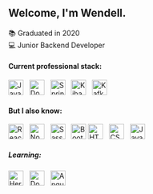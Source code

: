 
## Welcome, I'm Wendell.

:books: Graduated in 2020  
:computer: Junior Backend Developer  


#### Current professional stack: <br>
<img height="30" alt="Java" src="https://img.shields.io/badge/Java-ED8B00?style=for-the-badge&logo=java&logoColor=white"> &nbsp;
<img height="30" alt="Docker" src="https://img.shields.io/badge/Docker-2CA5E0?style=for-the-badge&logo=docker&logoColor=white"> &nbsp;
<img height="30" alt="SpringBoot" src="https://img.shields.io/badge/Spring_Boot-F2F4F9?style=for-the-badge&logo=spring-boot"> &nbsp;
<img height="30" alt="Kibana" src="https://img.shields.io/badge/Kibana-005571?style=for-the-badge&logo=Kibana&logoColor=white"> &nbsp;
<img height="30" alt="Kafka" src="https://img.shields.io/badge/Apache_Kafka-231F20?style=for-the-badge&logo=apache-kafka&logoColor=white"> &nbsp;


#### But I also know: <br>
<img height="30" alt="React" src="https://img.shields.io/badge/React-20232A?style=for-the-badge&logo=react&logoColor=61DAFB"> &nbsp;
<img height="30" alt="Node" src="https://img.shields.io/badge/Node.js-43853D?style=for-the-badge&logo=node-dot-js&logoColor=white"> &nbsp;
<img height="30" alt="Sass" src="https://img.shields.io/badge/Sass-CC6699?style=for-the-badge&logo=sass&logoColor=white"> &nbsp;
<img height="30" alt="Bootstrap" src="https://img.shields.io/badge/Bootstrap-563D7C?style=for-the-badge&logo=bootstrap&logoColor=white">
<img height="30" alt="HTML5" src="https://img.shields.io/badge/HTML5-E34F26?style=for-the-badge&logo=html5&logoColor=white"> &nbsp;
<img height="30" alt="CSS3" src="https://img.shields.io/badge/CSS3-1572B6?style=for-the-badge&logo=css3&logoColor=white"> &nbsp;
<img height="30" alt="JavaScript" src="https://img.shields.io/badge/JavaScript-F7DF1E?style=for-the-badge&logo=javascript&logoColor=black">&nbsp;



##### Learning: <br>
<img height="30" alt="Heroku" src="https://img.shields.io/badge/Heroku-430098?style=for-the-badge&logo=heroku&logoColor=white"> &nbsp;
<img height="30" alt="Docker" src="https://img.shields.io/badge/Docker-2CA5E0?style=for-the-badge&logo=docker&logoColor=white"> &nbsp;
<img height="30" alt="Angular" src="https://img.shields.io/badge/Angular-DD0031?style=for-the-badge&logo=angular&logoColor=white"> &nbsp;
